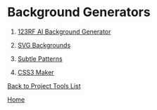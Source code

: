 # Background Generators


1. [123RF AI Background Generator](https://www.123rf.com/ai-background-remix/)

1. [SVG Backgrounds](https://bgjar.com/)

1. [Subtle Patterns](https://www.toptal.com/designers/subtlepatterns/)

1. [CSS3 Maker](https://www.toptal.com/developers/css3maker/gallery)

[Back to Project Tools List][def]

[def]: readme.md

[Home](../README.md)
